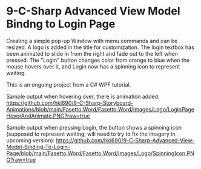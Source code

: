 # 9-C-Sharp Advanced View Model Bindng to Login Page
 
Creating a simple pop-up Window with menu commands and can be resized. A logo is added in the title for customization. The login textbox has been animated to slide in from the right and fade out to the left when pressed. The "Login" button changes color from orange to blue when the mouse hovers over it, and Login now has a spinning icon to represent waiting.

This is an ongoing project from a C# WPF tutorial. 

Sample output when hovering over, there is animation added:
https://github.com/hkl690/8-C-Sharp-Storyboard-Animations/blob/main/Fasetto.Word/Fasetto.Word/Images/Logo/LoginPageHoverAndAnimate.PNG?raw=true

Sample output when pressing Login, the button shows a spinning icon (supposed to represent waiting, will need to try to fix the imagery in upcoming version):
https://github.com/hkl690/9-C-Sharp-Advanced-View-Model-Binding-To-Login-Page/blob/main/Fasetto.Word/Fasetto.Word/Images/Logo/SpinningIcon.PNG?raw=true
